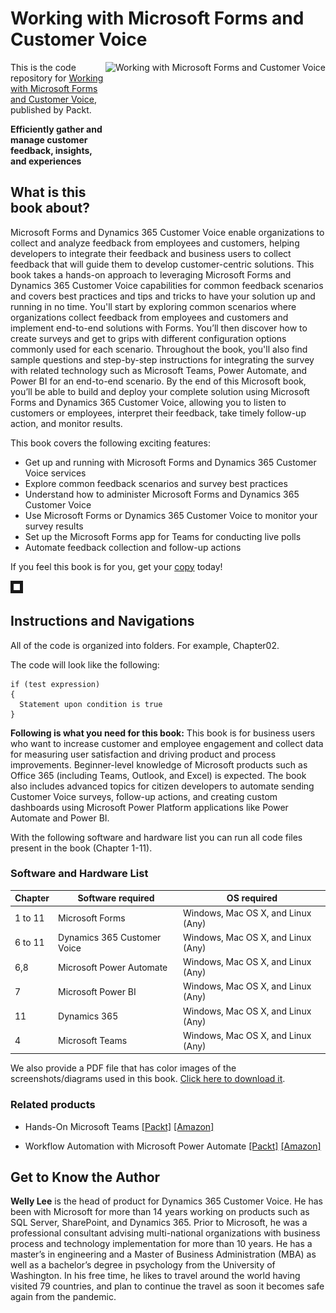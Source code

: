 # Working with Microsoft Forms and Customer Voice

<a href="https://www.packtpub.com/product/working-with-microsoft-forms-and-customer-voice/9781801070171"><img src="Cover Image URL of the Book" alt="Working with Microsoft Forms and Customer Voice" height="256px" align="right"></a>

This is the code repository for [Working with Microsoft Forms and Customer Voice](https://www.packtpub.com/product/working-with-microsoft-forms-and-customer-voice/9781801070171), published by Packt.

**Efficiently gather and manage customer feedback, insights, and experiences**

## What is this book about?
Microsoft Forms and Dynamics 365 Customer Voice enable organizations to collect and analyze feedback from employees and customers, helping developers to integrate their feedback and business users to collect feedback that will guide them to develop customer-centric solutions.
This book takes a hands-on approach to leveraging Microsoft Forms and Dynamics 365 Customer Voice capabilities for common feedback scenarios and covers best practices and tips and tricks to have your solution up and running in no time. You'll start by exploring common scenarios where organizations collect feedback from employees and customers and implement end-to-end solutions with Forms. You’ll then discover how to create surveys and get to grips with different configuration options commonly used for each scenario. Throughout the book, you'll also find sample questions and step-by-step instructions for integrating the survey with related technology such as Microsoft Teams, Power Automate, and Power BI for an end-to-end scenario.
By the end of this Microsoft book, you’ll be able to build and deploy your complete solution using Microsoft Forms and Dynamics 365 Customer Voice, allowing you to listen to customers or employees, interpret their feedback, take timely follow-up action, and monitor results.

This book covers the following exciting features: 
* Get up and running with Microsoft Forms and Dynamics 365 Customer Voice services
* Explore common feedback scenarios and survey best practices
* Understand how to administer Microsoft Forms and Dynamics 365 Customer Voice
* Use Microsoft Forms or Dynamics 365 Customer Voice to monitor your survey results
* Set up the Microsoft Forms app for Teams for conducting live polls
* Automate feedback collection and follow-up actions

If you feel this book is for you, get your [copy](https://www.amazon.com/dp/1801070172) today!

<a href="https://www.packtpub.com/?utm_source=github&utm_medium=banner&utm_campaign=GitHubBanner"><img src="https://raw.githubusercontent.com/PacktPublishing/GitHub/master/GitHub.png" alt="https://www.packtpub.com/" border="5" /></a>

## Instructions and Navigations
All of the code is organized into folders. For example, Chapter02.

The code will look like the following:
```
if (test expression)
{
  Statement upon condition is true
}
```

**Following is what you need for this book:**
This book is for business users who want to increase customer and employee engagement and collect data for measuring user satisfaction and driving product and process improvements. Beginner-level knowledge of Microsoft products such as Office 365 (including Teams, Outlook, and Excel) is expected. The book also includes advanced topics for citizen developers to automate sending Customer Voice surveys, follow-up actions, and creating custom dashboards using Microsoft Power Platform applications like Power Automate and Power BI.

With the following software and hardware list you can run all code files present in the book (Chapter 1-11).

### Software and Hardware List

| Chapter  | Software required                   | OS required                        |
| -------- | ------------------------------------| -----------------------------------|
| 1 to 11     | Microsoft Forms                     | Windows, Mac OS X, and Linux (Any) |
| 6 to 11        |Dynamics 365 Customer Voice            | Windows, Mac OS X, and Linux (Any) |
| 6,8        | Microsoft Power Automate            | Windows, Mac OS X, and Linux (Any) |
| 7        | Microsoft Power BI            | Windows, Mac OS X, and Linux (Any) |
| 11        | Dynamics 365            | Windows, Mac OS X, and Linux (Any) |
| 4        | Microsoft Teams            | Windows, Mac OS X, and Linux (Any) |

We also provide a PDF file that has color images of the screenshots/diagrams used in this book. [Click here to download it](https://static.packt-cdn.com/downloads/9781801070171_ColorImages.pdf).

### Related products <Other books you may enjoy>
* Hands-On Microsoft Teams [[Packt]](https://www.packtpub.com/product/hands-on-microsoft-teams/9781839213984) [[Amazon]](https://www.amazon.com/dp/1839213981)

* Workflow Automation with Microsoft Power Automate [[Packt]](https://www.packtpub.com/product/workflow-automation-with-microsoft-power-automate/9781839213793) [[Amazon]](https://www.amazon.com/dp/1839213795)

## Get to Know the Author
**Welly Lee**
is the head of product for Dynamics 365 Customer Voice. He has been with Microsoft for more than 14 years working on products such as SQL Server, SharePoint, and Dynamics 365. Prior to Microsoft, he was a professional consultant advising multi-national organizations with business process and technology implementation for more than 10 years. He has a master’s in engineering and a Master of Business Administration (MBA) as well as a bachelor’s degree in psychology from the University of Washington.
In his free time, he likes to travel around the world having visited 79 countries, and plan to continue the travel as soon it becomes safe again from the pandemic.


